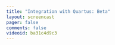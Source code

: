 ```yaml
---
title: "Integration with Quartus: Beta"
layout: screencast 
pager: false
comments: false
videoid: ba31c4d9c3
---
```

